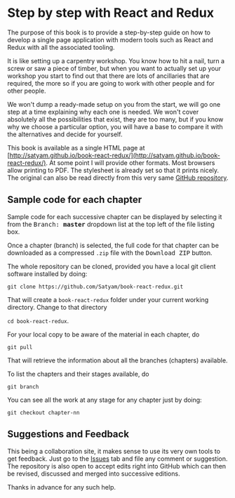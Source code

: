 # Step by step with React and Redux

The purpose of this book is to provide a step-by-step guide on how to develop a single page application with modern tools such as React and Redux with all the associated tooling.

It is like setting up a carpentry workshop.  You know how to hit a nail, turn a screw or saw a piece of timber, but when you want to actually set up your workshop you start to find out that there are lots of ancillaries that are required, the more so if you are going to work with other people and for other people.

We won't dump a ready-made setup on you from the start, we will go one step at a time explaining why each one is needed.  We won't cover absolutely all the possibilities that exist, they are too many, but if you know why we choose a particular option, you will have a base to compare it with the alternatives and decide for yourself.

This book is available as a single HTML page at [http://satyam.github.io/book-react-redux/](http://satyam.github.io/book-react-redux/). At some point I will provide other formats. Most browsers allow printing to PDF.  The stylesheet is already set so that it prints nicely. The original can also be read directly from this very same [GitHub repository](https://github.com/Satyam/book-react-redux/tree/master/manuscript).

## Sample code for each chapter

Sample code for each successive chapter can be displayed by selecting it from the <kbd>Branch: **master**</kbd> dropdown list at the top left of the file listing box.  

Once a chapter (branch) is selected, the full code for that chapter can be downloaded as a compressed `.zip` file with the <kbd>Download ZIP</kbd> button.

The whole repository can be cloned, provided you have a local git client software installed by doing:

`git clone https://github.com/Satyam/book-react-redux.git`

That will create a `book-react-redux` folder under your current working directory.  Change to that directory

`cd book-react-redux`.

For your local copy to be aware of the material in each chapter, do

`git pull`

That will retrieve the information about all the branches (chapters) available.

To list the chapters and their stages available, do

`git branch`

You can see all the work at any stage for any chapter just by doing:

`git checkout chapter-nn`

## Suggestions and Feedback

This being a collaboration site, it makes sense to use its very own tools to get feedback.  Just go to the [Issues](https://github.com/Satyam/book-react-redux/issues) tab and file any comment or suggestion.  The repository is also open to accept edits right into GitHub which can then be revised, discussed and merged into successive editions.

Thanks in advance for any such help.
